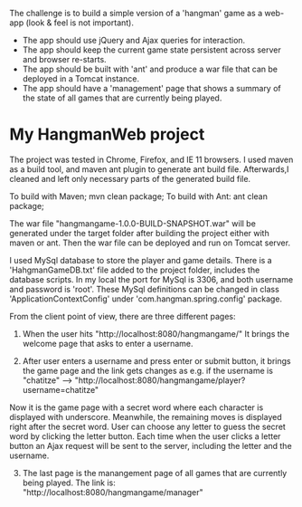 The challenge is to build a simple version of a 'hangman' game as a web-app (look & feel is not important).
- The app should use jQuery and Ajax queries for interaction.
- The app should keep the current game state persistent across server and browser re-starts.
- The app should be built with 'ant' and produce a war file that can be deployed in a Tomcat instance.
- The app should have a 'management' page that shows a summary of the state of all games that are currently being played.


# My HangmanWeb project

The project was tested in Chrome, Firefox, and IE 11 browsers.
I used maven as a build tool, and maven ant plugin to generate ant build file.
Afterwards,I cleaned and left only necessary parts of the generated build file.

To build with Maven; mvn clean package;
To build with Ant: ant clean package;

The war file "hangmangame-1.0.0-BUILD-SNAPSHOT.war" will be generated under the target folder after building the project either with maven or ant.
Then the war file can be deployed and run on Tomcat server. 

I used MySql database to store the player and game details.
There is a 'HahgmanGameDB.txt' file added to the project folder, includes the database scripts.
In my local the port for MySql is 3306, and both username and password is 'root'. 
These MySql definitions can be changed in class 'ApplicationContextConfig' under 'com.hangman.spring.config' package.

From the client point of view, there are three different pages:

1. When the user hits "http://localhost:8080/hangmangame/"
It brings the welcome page that asks to enter a username.

2. After user enters a username and press enter or submit button, it brings the game page and the link gets changes as 
e.g. if the username is "chatitze" --> "http://localhost:8080/hangmangame/player?username=chatitze"

Now it is the game page with a secret word where each character is displayed with underscore.
Meanwhile, the remaining moves is displayed right after the secret word.
User can choose any letter to guess the secret word by clicking the letter button.
Each time when the user clicks a letter button an Ajax request will be sent to the server, including the letter and the username.

3. The last page is the manangement page of all games that are currently being played. 
The link is: "http://localhost:8080/hangmangame/manager"